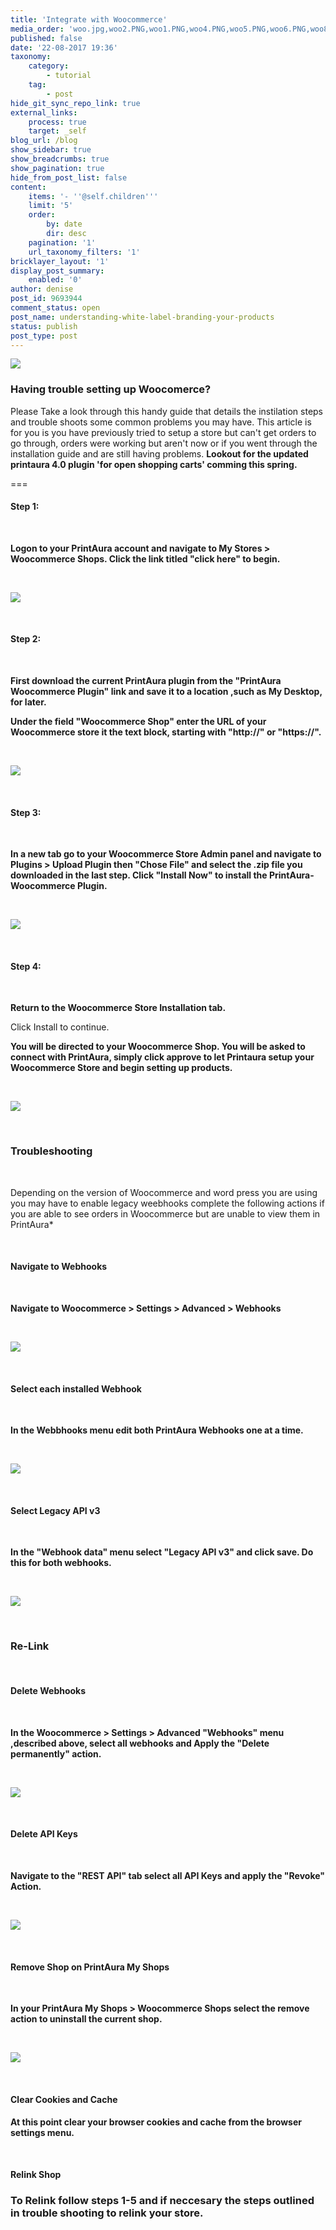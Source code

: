 ```yaml
---
title: 'Integrate with Woocommerce'
media_order: 'woo.jpg,woo2.PNG,woo1.PNG,woo4.PNG,woo5.PNG,woo6.PNG,woo8.PNG,woo7.PNG,woo3.PNG,woo9.PNG,woo10.PNG'
published: false
date: '22-08-2017 19:36'
taxonomy:
    category:
        - tutorial
    tag:
        - post
hide_git_sync_repo_link: true
external_links:
    process: true
    target: _self
blog_url: /blog
show_sidebar: true
show_breadcrumbs: true
show_pagination: true
hide_from_post_list: false
content:
    items: '- ''@self.children'''
    limit: '5'
    order:
        by: date
        dir: desc
    pagination: '1'
    url_taxonomy_filters: '1'
bricklayer_layout: '1'
display_post_summary:
    enabled: '0'
author: denise
post_id: 9693944
comment_status: open
post_name: understanding-white-label-branding-your-products
status: publish
post_type: post
---
```


[![](woo.jpg)](/blog/art-resources/21-amazing-free-tshirt-mockups)

### Having trouble setting up Woocomerce? 

Please Take a look through this handy guide that details the instilation steps and trouble shoots some common problems you may have. This article is for you is you have previously tried to setup a store but can't get orders to go through, orders were working but aren't now or if you went through the installation guide and are still having problems. 
**Lookout for the updated printaura 4.0 plugin 'for open shopping carts' comming this spring.**  

===
#### Step 1:

&nbsp;

**Logon to your PrintAura account and navigate to My Stores > Woocommerce Shops.
Click the link titled "click here" to begin.**

&nbsp;

![](woo1.PNG)

&nbsp;

#### Step 2:

&nbsp;

**First download the current PrintAura plugin from the "PrintAura Woocommerce Plugin" link and save it to a location ,such as My Desktop, for later.**

**Under the field "Woocommerce Shop" enter the URL of your Woocommerce store it the text block, starting with "http://" or "https://".**

&nbsp;

![](woo1.PNG)

&nbsp;

#### Step 3:

&nbsp;

**In a new tab go to your Woocommerce Store Admin panel and navigate to Plugins > Upload Plugin then "Chose File" and select the .zip file you downloaded in the last step. Click "Install Now" to install the PrintAura-Woocommerce Plugin.** 

&nbsp;

![](woo4.PNG)

&nbsp;

#### Step 4:

&nbsp;

**Return to the Woocommerce Store Installation tab.**

Click Install to continue.

**You will be directed to your Woocommerce Shop. You will be asked to connect with PrintAura, simply click approve to let Printaura setup your Woocommerce Store and begin setting up products.**

&nbsp;

![](woo3.PNG)

&nbsp;
&nbsp;
&nbsp;

### Troubleshooting

&nbsp;

Depending on the version of Woocommerce and word press you are using you may have to enable legacy weebhooks complete the following actions if you are able to see orders in Woocommerce but are unable to view them in PrintAura*

&nbsp;

#### Navigate to Webhooks

&nbsp;

**Navigate to Woocommerce > Settings > Advanced > Webhooks**

&nbsp;

![](woo5.PNG)

&nbsp;

#### Select each installed Webhook

&nbsp;

**In the Webbhooks menu edit both PrintAura Webhooks one at a time.**

&nbsp;

![](woo6.PNG)

&nbsp;

#### Select Legacy API v3

&nbsp;

**In the "Webhook data" menu select "Legacy API v3" and click save. Do this for both webhooks.**

&nbsp;

![](woo7.PNG)

&nbsp;
&nbsp;
&nbsp;

### Re-Link 

&nbsp;

#### Delete Webhooks

&nbsp;

**In the Woocommerce > Settings > Advanced "Webhooks" menu ,described above, select all webhooks and Apply the "Delete permanently" action.** 

&nbsp;

![](woo9.PNG)

&nbsp;

#### Delete API Keys

&nbsp;

**Navigate to the "REST API" tab select all API Keys and apply the "Revoke" Action.**

&nbsp;

![](woo10.PNG)

&nbsp;

#### Remove Shop on PrintAura My Shops

&nbsp;

**In your PrintAura My Shops > Woocommerce Shops select the remove action to uninstall the current shop.** 

&nbsp;

![](woo8.PNG)

&nbsp;

#### Clear Cookies and Cache

**At this point clear your browser cookies and cache from the browser settings menu.**

&nbsp;
&nbsp;

#### Relink Shop

### To Relink follow steps 1-5 and if neccesary the steps outlined in trouble shooting to relink your store. 

&nbsp;
&nbsp;
